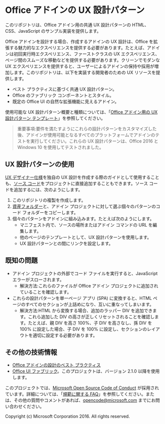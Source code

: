 ﻿# Office アドインの UX 設計パターン 

このリポジトリは、Office アドイン用の共通 UX 設計パターンの HTML、CSS、JavaScript のサンプル実装を提供します。

Office アドインを設計する場合、作成するアドインの UX 設計は、Office を拡張する魅力的なエクスペリエンスを提供する必要があります。たとえば、アドインは初回実行時エクスペリエンス、ファーストクラスの UX エクスペリエンス、ページ間のスムーズな移動などを提供する必要があります。クリーンでモダンな UX エクスペリエンスを提供すると、ユーザーによるアドインの保持や採用が増加します。このリポジトリは、以下を実装する開発者のための UX リソースを提供します。

* ベスト プラクティスに基づく共通 UX 設計パターン。
* Office のファブリック コンポーネントとスタイル。
* 既定の Office UI の自然な拡張機能に見えるアドイン。 

使用可能な UX 設計パターン概要と種類については、「[Office アドイン用の UX 設計パターン テンプレート](https://dev.office.com/docs/add-ins/design/ux-design-patterns)」を参照してください。

> 重要事項:要件を満たすようにこれらの設計パターンをカスタマイズした後、アドインが使用可能となるすべてのプラットフォームでアドインのテストを実行してください。これらの UX 設計パターンは、Office 2016 と Windows 10 を使用してテストされました。

## UX 設計パターンの使用

[UX デザイナー仕様](https://github.com/OfficeDev/Office-Add-in-Design-Patterns/blob/master/Patterns/Source%20Files)を独自の UX 設計を作成する際のガイドとして使用することも、[ソース コード](https://github.com/OfficeDev/Office-Add-in-UX-Design-Patterns-Code/tree/master/templates)をプロジェクトに直接追加することもできます。ソース コードを追加するには、次のようにします。

1. このリポジトリの複製を作成します。 
2. [資産フォルダー](https://github.com/OfficeDev/Office-Add-in-UX-Design-Pattern-Code/tree/master/assets)と、アドイン プロジェクトに対して選ぶ個々のパターンのコード フォルダーをコピーします。  
3. 個々のパターンをアドインに組み込みます。たとえば次のようにします。
	- マニフェスト内で、ソースの場所またはアドイン コマンドの URL を編集します。
	- 他のページのテンプレートとして、UX 設計パターンを使用します。
	- UX 設計パターンとの間にリンクを設定します。

## 既知の問題

* アドイン プロジェクトの外部でコード ファイルを実行すると、JavaScript エラーがスローされます。 
	* 解決方法:これらのファイルが Office アドイン プロジェクトに追加されていることを確認します。 
* これらの設計パターンを単一ページ アプリ (SPA) に変換すると、HTML ページのすべてのセクションが上詰めになり、互いに重なってしまいます。 
	* 解決方法:HTML から変換する場合、追加のラッパー DIV を追加できます。これら追加した DIV の高さが正しくリセットされることを確認します。たとえば、親 DIV を高さ 100%、子 DIV を高さなし、孫 DIV を 100% に設定した場合、子 DIV を 100% に設定し、セクションのレイアウトを適切に設定する必要があります。    
	
## その他の技術情報

* [Office アドインの設計のベスト プラクティス](https://dev.office.com/docs/add-ins/overview/add-in-development-best-practices)
* [Office UI ファブリック](http://dev.office.com/fabric/)。このプロジェクトは、バージョン 2.1.0 以降を使用します。

このプロジェクトでは、[Microsoft Open Source Code of Conduct](https://opensource.microsoft.com/codeofconduct/) が採用されています。詳細については、「[規範に関する FAQ](https://opensource.microsoft.com/codeofconduct/faq/)」を参照してください。または、その他の質問やコメントがあれば、[opencode@microsoft.com](mailto:opencode@microsoft.com) までにお問い合わせください。

Copyright (c) Microsoft Corporation 2016. All rights reserved.



